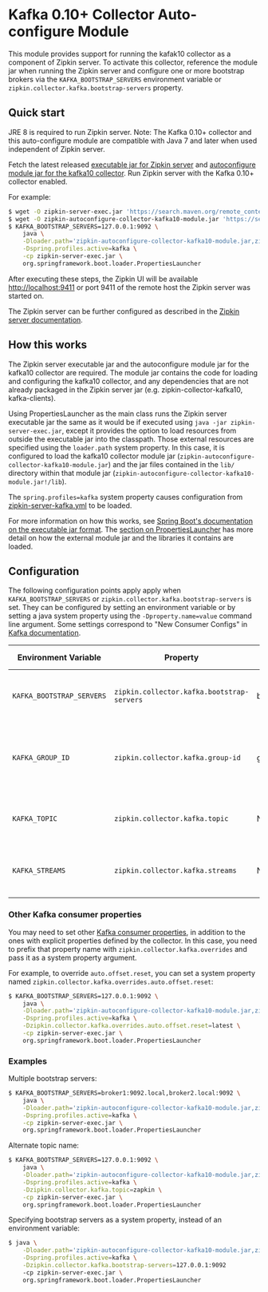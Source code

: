 # Kafka 0.10+ Collector Auto-configure Module

This module provides support for running the kafak10 collector as a component of Zipkin server. To 
activate this collector, reference the module jar when running the Zipkin server 
and configure one or more bootstrap brokers via the `KAFKA_BOOTSTRAP_SERVERS` environment
variable or `zipkin.collector.kafka.bootstrap-servers` property.

## Quick start

JRE 8 is required to run Zipkin server. Note: The Kafka 0.10+ collector and this auto-configure
module are compatible with Java 7 and later when used independent of Zipkin server.

Fetch the latest released 
[executable jar for Zipkin server](https://search.maven.org/remote_content?g=io.zipkin.java&a=zipkin-server&v=LATEST&c=exec)
and 
[autoconfigure module jar for the kafka10 collector](https://search.maven.org/remote_content?g=io.zipkin.java&a=zipkin-autoconfigure-collector-kafka10&v=LATEST&c=module).
Run Zipkin server with the Kafka 0.10+ collector enabled.

For example:

```bash
$ wget -O zipkin-server-exec.jar 'https://search.maven.org/remote_content?g=io.zipkin.java&a=zipkin-server&v=LATEST&c=exec'
$ wget -O zipkin-autoconfigure-collector-kafka10-module.jar 'https://search.maven.org/remote_content?g=io.zipkin.java&a=zipkin-autoconfigure-collector-kafka10&v=LATEST&c=module'
$ KAFKA_BOOTSTRAP_SERVERS=127.0.0.1:9092 \
    java \
    -Dloader.path='zipkin-autoconfigure-collector-kafka10-module.jar,zipkin-autoconfigure-collector-kafka10-module.jar!/lib' \
    -Dspring.profiles.active=kafka \
    -cp zipkin-server-exec.jar \
    org.springframework.boot.loader.PropertiesLauncher
```

After executing these steps, the Zipkin UI will be available 
[http://localhost:9411](http://localhost:9411) or port 9411 of the remote host the Zipkin server
was started on.

The Zipkin server can be further configured as described in the 
[Zipkin server documentation](../../zipkin-server/README.md).

## How this works

The Zipkin server executable jar and the autoconfigure module jar for the kafka10 collector are
required. The module jar contains the code for loading and configuring the kafka10 collector, and
any dependencies that are not already packaged in the Zipkin server jar (e.g. 
zipkin-collector-kafka10, kafka-clients).

Using PropertiesLauncher as the main class runs the Zipkin server executable jar the same as it
would be if executed using `java -jar zipkin-server-exec.jar`, except it provides the option to
load resources from outside the executable jar into the classpath. Those external resources are
specified using the `loader.path` system property. In this case, it is configured to load the
kafka10 collector module jar (`zipkin-autoconfigure-collector-kafka10-module.jar`) and the jar files
contained in the `lib/` directory within that module jar 
(`zipkin-autoconfigure-collector-kafka10-module.jar!/lib`).

The `spring.profiles=kafka` system property causes configuration from 
[zipkin-server-kafka.yml](src/main/resources/zipkin-server-kafka.yml) to be loaded.

For more information on how this works, see [Spring Boot's documentation on the executable jar
format](https://docs.spring.io/spring-boot/docs/current/reference/html/executable-jar.html). The
[section on PropertiesLauncher](https://docs.spring.io/spring-boot/docs/current/reference/html/executable-jar.html#executable-jar-property-launcher-features)
has more detail on how the external module jar and the libraries it contains are loaded.

## Configuration

The following configuration points apply apply when `KAFKA_BOOTSTRAP_SERVERS` or 
`zipkin.collector.kafka.bootstrap-servers` is set. They can be configured by setting an environment
variable or by setting a java system property using the `-Dproperty.name=value` command line 
argument. Some settings correspond to "New Consumer Configs" in 
[Kafka documentation](https://kafka.apache.org/documentation/#newconsumerconfigs).

Environment Variable | Property | New Consumer Config | Description
--- | --- | --- | ---
`KAFKA_BOOTSTRAP_SERVERS` | `zipkin.collector.kafka.bootstrap-servers` | bootstrap.servers | Comma-separated list of brokers, ex. 127.0.0.1:9092. No default
`KAFKA_GROUP_ID` | `zipkin.collector.kafka.group-id` | group.id | The consumer group this process is consuming on behalf of. Defaults to `zipkin`
`KAFKA_TOPIC` | `zipkin.collector.kafka.topic` | N/A | Topic zipkin spans will be consumed from. Defaults to `zipkin`
`KAFKA_STREAMS` | `zipkin.collector.kafka.streams` | N/A | Count of threads consuming the topic. Defaults to `1`

### Other Kafka consumer properties
You may need to set other 
[Kafka consumer properties](https://kafka.apache.org/documentation/#newconsumerconfigs), in 
addition to the ones with explicit properties defined by the collector. In this case, you need to 
prefix that property name with `zipkin.collector.kafka.overrides` and pass it as a system property
argument.

For example, to override `auto.offset.reset`, you can set a system property named
`zipkin.collector.kafka.overrides.auto.offset.reset`:

```bash
$ KAFKA_BOOTSTRAP_SERVERS=127.0.0.1:9092 \
    java \
    -Dloader.path='zipkin-autoconfigure-collector-kafka10-module.jar,zipkin-autoconfigure-collector-kafka10-module.jar!/lib' \
    -Dspring.profiles.active=kafka \
    -Dzipkin.collector.kafka.overrides.auto.offset.reset=latest \
    -cp zipkin-server-exec.jar \
    org.springframework.boot.loader.PropertiesLauncher
```

### Examples

Multiple bootstrap servers:

```bash
$ KAFKA_BOOTSTRAP_SERVERS=broker1:9092.local,broker2.local:9092 \
    java \
    -Dloader.path='zipkin-autoconfigure-collector-kafka10-module.jar,zipkin-autoconfigure-collector-kafka10-module.jar!/lib' \
    -Dspring.profiles.active=kafka \
    -cp zipkin-server-exec.jar \
    org.springframework.boot.loader.PropertiesLauncher
```

Alternate topic name:

```bash
$ KAFKA_BOOTSTRAP_SERVERS=127.0.0.1:9092 \
    java \
    -Dloader.path='zipkin-autoconfigure-collector-kafka10-module.jar,zipkin-autoconfigure-collector-kafka10-module.jar!/lib' \
    -Dspring.profiles.active=kafka \
    -Dzipkin.collector.kafka.topic=zapkin \
    -cp zipkin-server-exec.jar \
    org.springframework.boot.loader.PropertiesLauncher
```

Specifying bootstrap servers as a system property, instead of an environment variable:

```bash
$ java \
    -Dloader.path='zipkin-autoconfigure-collector-kafka10-module.jar,zipkin-autoconfigure-collector-kafka10-module.jar!/lib' \
    -Dspring.profiles.active=kafka \
    -Dzipkin.collector.kafka.bootstrap-servers=127.0.0.1:9092
    -cp zipkin-server-exec.jar \
    org.springframework.boot.loader.PropertiesLauncher
```